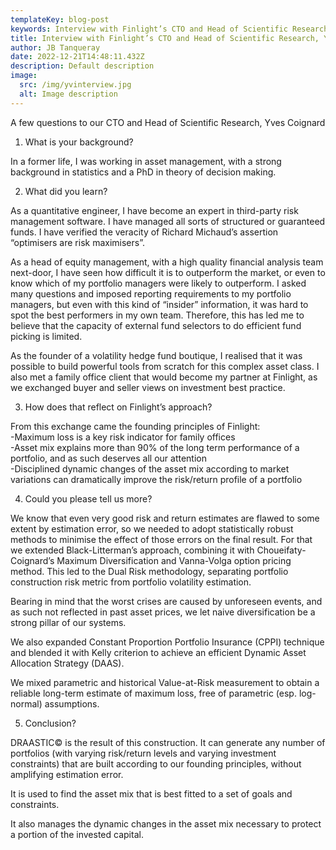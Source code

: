 ```yaml
---
templateKey: blog-post
keywords: Interview with Finlight’s CTO and Head of Scientific Research, Yves Coignard
title: Interview with Finlight’s CTO and Head of Scientific Research, Yves Coignard
author: JB Tanqueray
date: 2022-12-21T14:48:11.432Z
description: Default description
image:
  src: /img/yvinterview.jpg
  alt: Image description
---
```

A few questions to our CTO and Head of Scientific Research, Yves Coignard

1) What is your background?

In a former life, I was working in asset management, with a strong background in statistics and a PhD in theory of decision making.

2) What did you learn?

As a quantitative engineer, I have become an expert in third-party risk management software. I have managed all sorts of structured or guaranteed funds. I have verified the veracity of Richard Michaud’s assertion “optimisers are risk maximisers”.

As a head of equity management, with a high quality financial analysis team next-door, I have seen how difficult it is to outperform the market, or even to know which of my portfolio managers were likely to outperform. I asked many questions and imposed reporting requirements to my portfolio managers, but even with this kind of “insider” information, it was hard to spot the best performers in my own team. Therefore, this has led me to believe that the capacity of external fund selectors to do efficient fund picking is limited.

As the founder of a volatility hedge fund boutique, I realised that it was possible to build powerful tools from scratch for this complex asset class. I also met a family office client that would become my partner at Finlight, as we exchanged buyer and seller views on investment best practice.

3) How does that reflect on Finlight’s approach?

From this exchange came the founding principles of Finlight:\
-Maximum loss is a key risk indicator for family offices\
-Asset mix explains more than 90% of the long term performance of a portfolio, and as such deserves all our attention\
-Disciplined dynamic changes of the asset mix according to market variations can dramatically improve the risk/return profile of a portfolio

4) Could you please tell us more?

We know that even very good risk and return estimates are flawed to some extent by estimation error, so we needed to adopt statistically robust methods to minimise the effect of those errors on the final result. For that we extended Black-Litterman’s approach, combining it with Choueifaty-Coignard’s Maximum Diversification and Vanna-Volga option pricing method. This led to the Dual Risk methodology, separating portfolio construction risk metric from portfolio volatility estimation.

Bearing in mind that the worst crises are caused by unforeseen events, and as such not reflected in past asset prices, we let naive diversification be a strong pillar of our systems.

We also expanded Constant Proportion Portfolio Insurance (CPPI) technique and blended it with Kelly criterion to achieve an efficient Dynamic Asset Allocation Strategy (DAAS).

We mixed parametric and historical Value-at-Risk measurement to obtain a reliable long-term estimate of maximum loss, free of parametric (esp. log-normal) assumptions.

5) Conclusion?

DRAASTIC© is the result of this construction. It can generate any number of portfolios (with varying risk/return levels and varying investment constraints) that are built according to our founding principles, without amplifying estimation error.

It is used to find the asset mix that is best fitted to a set of goals and constraints.

It also manages the dynamic changes in the asset mix necessary to protect a portion of the invested capital.